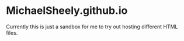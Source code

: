 # MichaelSheely.github.io

Currently this is just a sandbox for me to try out
hosting different HTML files.
